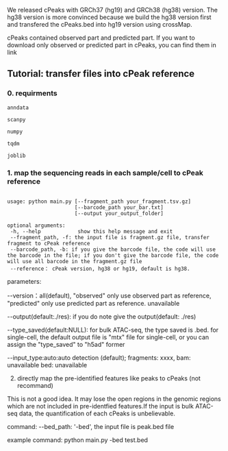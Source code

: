 We released cPeaks with GRCh37 (hg19) and GRCh38 (hg38) version. The hg38 version is more convinced because we build the hg38 version first and transfered the cPeaks.bed into hg19 version using crossMap.

cPeaks contained observed part and predicted part. If you want to download only observed or predicted part in cPeaks, you can find them in link


## Tutorial: transfer files into cPeak reference

### 0. requirments

```
anndata

scanpy

numpy

tqdm

joblib
```

### 1. map the sequencing reads in each sample/cell to cPeak reference
 
```

usage: python main.py [--fragment_path your_fragment.tsv.gz]
                      [--barcode_path your_bar.txt]
                      [--output your_output_folder]

optional arguments:
 -h, --help            show this help message and exit
 --fragment_path, -f: the input file is fragment.gz file, transfer fragment to cPeak reference
 --barcode_path, -b: if you give the barcode file, the code will use the barcode in the file; if you don't give the barcode file, the code will use all barcode in the fragment.gz file
 --reference： cPeak version, hg38 or hg19, default is hg38.

```



parameters:





--version：all(default), "observed" only use observed part as reference, "predicted" only use predicted part as reference. unavailable

--output(default:./res): if you do note give the output(default: ./res)

--type_saved(default:NULL): for bulk ATAC-seq, the type saved is .bed. for single-cell, the default output file is "mtx" file for single-cell, or you can assign the "type_saved" to "h5ad" former

--input_type:auto:auto detection (default); fragments: xxxx, bam: unavailable bed: unavailable


2. directly map the pre-identified features like peaks to cPeaks (not recommand)

This is not a good idea. It may lose the open regions in the genomic regions which are not included in pre-identfied features.If the input is bulk ATAC-seq data, the quantification of each cPeaks is unbelievable.

command: 
--bed_path: '-bed', the input file is peak.bed file

example command: python main.py -bed test.bed







